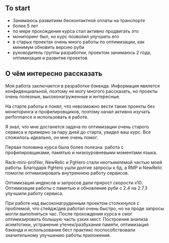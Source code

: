 ## To start
- Занимаюсь развитием бесконтактной оплаты на транспорте
- более 5 лет
- по мере прохождения курса стал активно продвигать это
- мониторинг был, но курс позволил улучшить его
- в старых проектах очень много работы по оптимизации, как минимум обновить версию руби
- руководитель группы разработки, проектом занимаюсь 2 года, оптимизация и развитие проектов

## О чём интересно рассказать
Моя работа заключается в разработке бэкенда. Информация явялется конфиденциальной, поэтому не могу многого рассказать, 
но проекты очень полезные, высоконагруженные и интересные.

На старте работы я понял, что невозможно вести такие проекты без мониторинга и профилировщиков, поэтому начал активно 
изучать performance и использовать в работе.

Я знал, что мне достанется задача по оптимизации очень старого сервиса и примерно за пару дней до старта, увидел ваш курс.
Все сложилось идеально, он мне очень помог.

Первая половина курса была более полезна: работа с профилировщиками, памятью и низкоуровневыми моментами языка.

Rack-mini-profiler, NewRelic и PgHero стали неотъемлемой частью моей работы. Благодаря PgHero ушли долгие запросы к бд, 
а RMP и NewRelic помогли оптимизировать внутреннюю работу сервисов.

Оптимизация индексов и запросов дали прирост скорости x10. Оптимизация работы с памятью и обновление руби с 2.4 на 2.7.3
улучшили работу сервиса.

При работе над высоконагруденным проектом столккнулся с проблемой, что стейдж/дев работал очень быстро, но на проде
запросы могли выполняться час. После прохождения курса я смог оптимизировать большую часть узких мест.
Построение анализа асимтотики, устранение утечек/разбухания памяти, оптимизация бэкенда и использование бест практикс 
поспособствовали значительному улучшению работы приложения.

